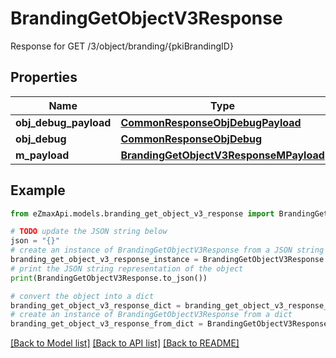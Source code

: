 # BrandingGetObjectV3Response

Response for GET /3/object/branding/{pkiBrandingID}

## Properties

Name | Type | Description | Notes
------------ | ------------- | ------------- | -------------
**obj_debug_payload** | [**CommonResponseObjDebugPayload**](CommonResponseObjDebugPayload.md) |  | 
**obj_debug** | [**CommonResponseObjDebug**](CommonResponseObjDebug.md) |  | [optional] 
**m_payload** | [**BrandingGetObjectV3ResponseMPayload**](BrandingGetObjectV3ResponseMPayload.md) |  | 

## Example

```python
from eZmaxApi.models.branding_get_object_v3_response import BrandingGetObjectV3Response

# TODO update the JSON string below
json = "{}"
# create an instance of BrandingGetObjectV3Response from a JSON string
branding_get_object_v3_response_instance = BrandingGetObjectV3Response.from_json(json)
# print the JSON string representation of the object
print(BrandingGetObjectV3Response.to_json())

# convert the object into a dict
branding_get_object_v3_response_dict = branding_get_object_v3_response_instance.to_dict()
# create an instance of BrandingGetObjectV3Response from a dict
branding_get_object_v3_response_from_dict = BrandingGetObjectV3Response.from_dict(branding_get_object_v3_response_dict)
```
[[Back to Model list]](../README.md#documentation-for-models) [[Back to API list]](../README.md#documentation-for-api-endpoints) [[Back to README]](../README.md)


